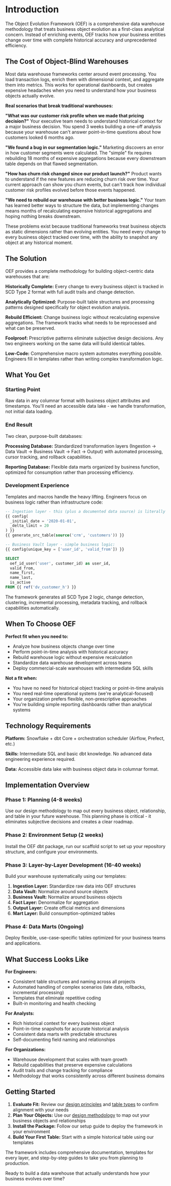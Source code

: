 # Introduction

The Object Evolution Framework (OEF) is a comprehensive data warehouse methodology that treats business object evolution as a first-class analytical concern. Instead of enriching events, OEF tracks how your business entities change over time with complete historical accuracy and unprecedented efficiency.

## The Cost of Object-Blind Warehouses

Most data warehouse frameworks center around event processing. You load transaction logs, enrich them with dimensional context, and aggregate them into metrics. This works for operational dashboards, but creates expensive headaches when you need to understand how your business objects actually evolve.

**Real scenarios that break traditional warehouses:**

**"What was our customer risk profile when we made that pricing decision?"** Your executive team needs to understand historical context for a major business decision. You spend 3 weeks building a one-off analysis because your warehouse can't answer point-in-time questions about how customers looked 6 months ago.

**"We found a bug in our segmentation logic."** Marketing discovers an error in how customer segments were calculated. The "simple" fix requires rebuilding 18 months of expensive aggregations because every downstream table depends on that flawed segmentation.

**"How has churn risk changed since our product launch?"** Product wants to understand if the new features are reducing churn risk over time. Your current approach can show you churn events, but can't track how individual customer risk profiles evolved before those events happened.

**"We need to rebuild our warehouse with better business logic."** Your team has learned better ways to structure the data, but implementing changes means months of recalculating expensive historical aggregations and hoping nothing breaks downstream.

These problems exist because traditional frameworks treat business objects as static dimensions rather than evolving entities. You need every change to every business object tracked over time, with the ability to snapshot any object at any historical moment.

## The Solution

OEF provides a complete methodology for building object-centric data warehouses that are:

**Historically Complete:** Every change to every business object is tracked in SCD Type 2 format with full audit trails and change detection.

**Analytically Optimized:** Purpose-built table structures and processing patterns designed specifically for object evolution analysis.

**Rebuild Efficient:** Change business logic without recalculating expensive aggregations. The framework tracks what needs to be reprocessed and what can be preserved.

**Foolproof:** Prescriptive patterns eliminate subjective design decisions. Any two engineers working on the same data will build identical tables.

**Low-Code:** Comprehensive macro system automates everything possible. Engineers fill in templates rather than writing complex transformation logic.

## What You Get

### Starting Point
Raw data in any columnar format with business object attributes and timestamps. You'll need an accessible data lake - we handle transformation, not initial data loading.

### End Result
Two clean, purpose-built databases:

**Processing Database:** Standardized transformation layers (Ingestion → Data Vault → Business Vault → Fact → Output) with automated processing, cursor tracking, and rollback capabilities.

**Reporting Database:** Flexible data marts organized by business function, optimized for consumption rather than processing efficiency.

### Development Experience
Templates and macros handle the heavy lifting. Engineers focus on business logic rather than infrastructure code:

```sql
-- Ingestion layer - this (plus a documented data source) is literally all you write:
{{ config(
  _initial_date = '2020-01-01',
  _delta_limit = 20
) }}
{{ generate_src_table(source('crm', 'customers')) }}
```

```sql
-- Business Vault layer - simple business logic:
{{ config(unique_key = ['user_id', 'valid_from']) }}

SELECT
  oef_id_user('user', customer_id) as user_id,
  valid_from,
  name_first,
  name_last,
  is_active
FROM {{ ref('dv_customer_h') }}
```

The framework generates all SCD Type 2 logic, change detection, clustering, incremental processing, metadata tracking, and rollback capabilities automatically.

## When To Choose OEF

**Perfect fit when you need to:**
- Analyze how business objects change over time
- Perform point-in-time analysis with historical accuracy
- Rebuild warehouse logic without expensive recalculation
- Standardize data warehouse development across teams
- Deploy commercial-scale warehouses with intermediate SQL skills

**Not a fit when:**
- You have no need for historical object tracking or point-in-time analysis
- You need real-time operational systems (we're analytical-focused)
- Your organization prefers flexible, non-prescriptive approaches
- You're building simple reporting dashboards rather than analytical systems

## Technology Requirements

**Platform:** Snowflake + dbt Core + orchestration scheduler (Airflow, Prefect, etc.)

**Skills:** Intermediate SQL and basic dbt knowledge. No advanced data engineering experience required.

**Data:** Accessible data lake with business object data in columnar format.

## Implementation Overview

### Phase 1: Planning (4-8 weeks)
Use our design methodology to map out every business object, relationship, and table in your future warehouse. This planning phase is critical - it eliminates subjective decisions and creates a clear roadmap.

### Phase 2: Environment Setup (2 weeks)
Install the OEF dbt package, run our scaffold script to set up your repository structure, and configure your environments.

### Phase 3: Layer-by-Layer Development (16-40 weeks)
Build your warehouse systematically using our templates:
1. **Ingestion Layer:** Standardize raw data into OEF structures
2. **Data Vault:** Normalize around source objects  
3. **Business Vault:** Normalize around business objects
4. **Fact Layer:** Denormalize for aggregation
5. **Output Layer:** Create official metrics and dimensions
6. **Mart Layer:** Build consumption-optimized tables

### Phase 4: Data Marts (Ongoing)
Deploy flexible, use-case-specific tables optimized for your business teams and applications.

## What Success Looks Like

**For Engineers:**
- Consistent table structures and naming across all projects
- Automated handling of complex scenarios (late data, rollbacks, incremental processing)
- Templates that eliminate repetitive coding
- Built-in monitoring and health checking

**For Analysts:**
- Rich historical context for every business object
- Point-in-time snapshots for accurate historical analysis
- Consistent data marts with predictable structures
- Self-documenting field naming and relationships

**For Organizations:**
- Warehouse development that scales with team growth
- Rebuild capabilities that preserve expensive calculations
- Audit trails and change tracking for compliance
- Methodology that works consistently across different business domains

## Getting Started

1. **Evaluate Fit:** Review our [design principles](principles.md) and [table types](table-types.md) to confirm alignment with your needs
2. **Plan Your Objects:** Use our [design methodology](design.md) to map out your business objects and relationships
3. **Install the Package:** Follow our setup guide to deploy the framework in your environment
4. **Build Your First Table:** Start with a simple historical table using our templates

The framework includes comprehensive documentation, templates for every layer, and step-by-step guides to take you from planning to production.

Ready to build a data warehouse that actually understands how your business evolves over time?